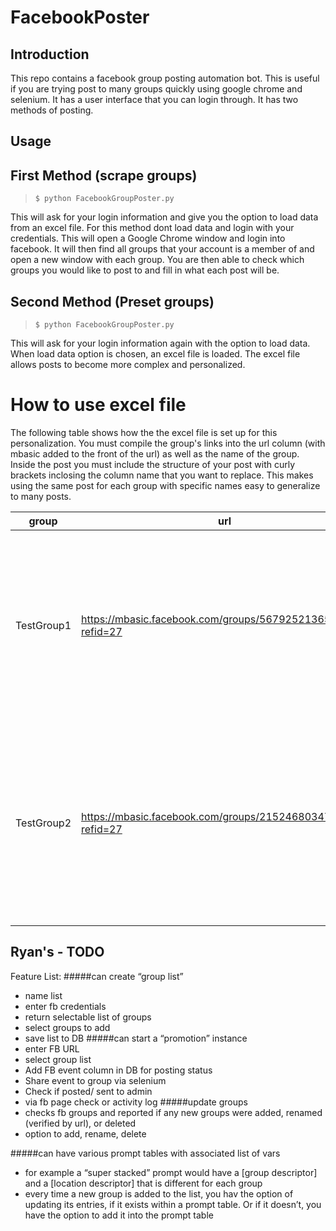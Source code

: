 # FacebookPoster

## Introduction

This repo contains a facebook group posting automation bot. This is useful if you are trying post to many groups quickly using google chrome and selenium. It has a user interface that you can login through. It has two methods of posting.

## Usage

## First Method (scrape groups)
> ```console
> $ python FacebookGroupPoster.py
> ``` 

This will ask for your login information and give you the option to load data from an excel file. For this method dont load data and login with your credentials. This will open a Google Chrome window and login into facebook. It will then find all groups that your account is a member of and open a new window with each group. You are then able to check which groups you would like to post to and fill in what each post will be.

## Second Method (Preset groups)
> ```console
> $ python FacebookGroupPoster.py
> ```

This will ask for your login information again with the option to load data. When load data option is chosen, an excel file is loaded. The excel file allows posts to become more complex and personalized.

# How to use excel file

The following table shows how the the excel file is set up for this personalization. You must compile the group's links into the url column (with mbasic added to the front of the url) as well as the name of the group. Inside the post you must include the structure of your post with curly brackets inclosing the column name that you want to replace. This makes using the same post for each group with specific names easy to generalize to many posts.

| group      | url                                                          | post                                                                                                           | entry0 | entry1            |
|------------|--------------------------------------------------------------|----------------------------------------------------------------------------------------------------------------|--------|-------------------|
| TestGroup1 | https://mbasic.facebook.com/groups/567925213654496?refid=27  | this is a loading test post for {entry0} and to see that it properly adds the other entries like {entry1}      | GROUP1 | this one here pal |
| TestGroup2 | https://mbasic.facebook.com/groups/2152468034787683?refid=27 | this is also a loading test post for {entry0} and to see that it properly adds the other entries like {entry1} | GROUP2 | or even this one  |


## Ryan's - TODO

Feature List:
#####can create “group list”
- name list
- enter fb credentials
- return selectable list of groups
- select groups to add
- save list to DB
#####can start a “promotion” instance
- enter FB URL
- select group list
- Add FB event column in DB for posting status
- Share event to group via selenium
- Check if posted/ sent to admin
- via fb page check or activity log
#####update groups
- checks fb groups and reported if any new groups were added, renamed (verified by url), or deleted
- option to add, rename, delete

#####can have various prompt tables with associated list of vars
- for example a “super stacked” prompt would have a [group descriptor] and a [location descriptor] that is different for each group
- every time a new group is added to the list, you hav the option of updating its entries, if it exists within a prompt table. Or if it doesn’t, you have the option to add it into the prompt table

